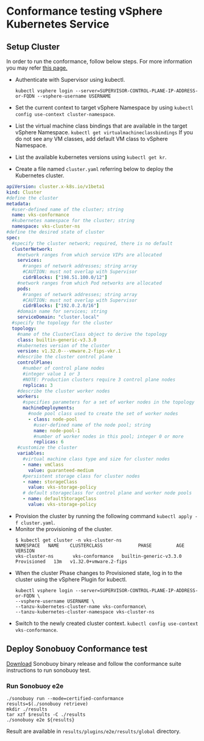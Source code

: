# Conformance testing vSphere Kubernetes Service

## Setup Cluster

In order to run the conformance, follow below steps. For more information you may refer [this page.](https://docs.vmware.com/en/VMware-vSphere/8.0/vsphere-with-tanzu-tkg/GUID-918803BD-123E-43A5-9843-250F3E20E6F2.html)

* Authenticate with Supervisor using kubectl.
    ``` shell
    kubectl vsphere login --server=SUPERVISOR-CONTROL-PLANE-IP-ADDRESS-or-FQDN --vsphere-username USERNAME
    ```

* Set the current context to target vSphere Namespace by using
  ```kubectl config use-context cluster-namespace```.
* List the virtual machine class bindings that are available in the target vSphere Namespace.
  ```kubectl get virtualmachineclassbindings``` If you do not see any VM classes, add default VM class to vSphere Namespace.
* List the available kubernetes versions using `kubectl get kr`.
* Create a file named `cluster.yaml` referring below to deploy the Kubernetes cluster.
```yaml
apiVersion: cluster.x-k8s.io/v1beta1
kind: Cluster
#define the cluster
metadata:
  #user-defined name of the cluster; string
  name: vks-conformance
  #kubernetes namespace for the cluster; string
  namespace: vks-cluster-ns
#define the desired state of cluster
spec:
  #specify the cluster network; required, there is no default
  clusterNetwork:
    #network ranges from which service VIPs are allocated
    services:
      #ranges of network addresses; string array
      #CAUTION: must not overlap with Supervisor
      cidrBlocks: ["198.51.100.0/12"]
    #network ranges from which Pod networks are allocated
    pods:
      #ranges of network addresses; string array
      #CAUTION: must not overlap with Supervisor
      cidrBlocks: ["192.0.2.0/16"]
    #domain name for services; string
    serviceDomain: "cluster.local"
  #specify the topology for the cluster
  topology:
    #name of the ClusterClass object to derive the topology
    class: builtin-generic-v3.3.0
    #kubernetes version of the cluster 
    version: v1.32.0---vmware.2-fips-vkr.1
    #describe the cluster control plane
    controlPlane:
      #number of control plane nodes
      #integer value 1 or 3
      #NOTE: Production clusters require 3 control plane nodes
      replicas: 3
    #describe the cluster worker nodes
    workers:
      #specifies parameters for a set of worker nodes in the topology
      machineDeployments:
        #node pool class used to create the set of worker nodes
        - class: node-pool
          #user-defined name of the node pool; string
          name: node-pool-1
          #number of worker nodes in this pool; integer 0 or more
          replicas: 6
    #customize the cluster
    variables:
      #virtual machine class type and size for cluster nodes
      - name: vmClass
        value: guaranteed-medium
      #persistent storage class for cluster nodes
      - name: storageClass
        value: vks-storage-policy
      # default storageclass for control plane and worker node pools
      - name: defaultStorageClass
        value: vks-storage-policy
  ```
* Provision the cluster by running the following command
  ``kubectl apply -f cluster.yaml``.
* Monitor the provisioning of the cluster.
  ```shell
  $ kubectl get cluster -n vks-cluster-ns
  NAMESPACE   NAME    CLUSTERCLASS             PHASE         AGE   VERSION
  vks-cluster-ns       vks-conformance   builtin-generic-v3.3.0   Provisioned   13m   v1.32.0+vmware.2-fips
  ```
* When the cluster Phase changes to Provisioned state, log in to the cluster using the vSphere Plugin for kubectl.
  ```shell
  kubectl vsphere login --server=SUPERVISOR-CONTROL-PLANE-IP-ADDRESS-or-FQDN \
  --vsphere-username USERNAME \
  --tanzu-kubernetes-cluster-name vks-conformance\
  --tanzu-kubernetes-cluster-namespace vks-cluster-ns
  ```
* Switch to the newly created cluster context.
  ``kubectl config use-context vks-conformance``.


## Deploy Sonobuoy Conformance test

[Download](https://github.com/vmware-tanzu/sonobuoy)  Sonobuoy binary release and follow the conformance suite instructions to run sonobuoy test.


### Run Sonobuoy e2e
```
./sonobuoy run --mode=certified-conformance
results=$(./sonobuoy retrieve)
mkdir ./results
tar xzf $results -C ./results
./sonobuoy e2e ${results}
```
Result are available in `results/plugins/e2e/results/global` directory. 
